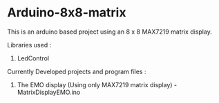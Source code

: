 # Arduino-8x8-matrix
This is an arduino based project using an 8 x 8 MAX7219 matrix display.

Libraries used :
1. LedControl

Currently Developed projects and program files :
1. The EMO display (Using only MAX7219 matrix display) - MatrixDisplayEMO.ino
